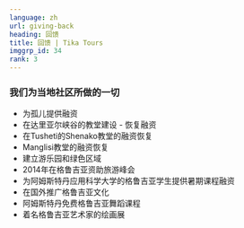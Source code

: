 ```yaml
---
language: zh
url: giving-back
heading: 回馈
title: 回馈 | Tika Tours
imggrp_id: 34
rank: 3
---
```

<div class="row content-row"><!-- 1509 (1)-->

</div>

<div class="row content-row"><!-- 1510 (2)-->
<div class="col-12 col-sm-6 col-md-6"><!-- 2010 -->

### 我们为当地社区所做的一切

*   为孤儿提供融资
*   在达里亚尔峡谷的教堂建设 \- 恢复融资
*   在Tusheti的Shenako教堂的融资恢复
*   Manglisi教堂的融资恢复
*   建立游乐园和绿色区域
*   2014年在格鲁吉亚资助旅游峰会
*   为阿姆斯特丹应用科学大学的格鲁吉亚学生提供暑期课程融资
*   在国外推广格鲁吉亚文化
*   阿姆斯特丹免费格鲁吉亚舞蹈课程
*   着名格鲁吉亚艺术家的绘画展

</div>

<div class="col-12 col-sm-6 col-md-6"><!-- 2011 -->



</div>

</div>

